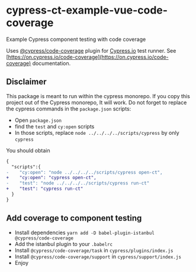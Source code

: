 # cypress-ct-example-vue-code-coverage

Example Cypress component testing with code coverage

Uses [@cypress/code-coverage](https://github.com/cypress-io/code-coverage) plugin for [Cypress.io](https://www.cypress.io) test runner. See [https://on.cypress.io/code-coverage](https://on.cypress.io/code-coverage) documentation.

## Disclaimer

This package is meant to run within the cypress monorepo.
If you copy this project out of the Cypress monorepo, It will work.
Do not forget to replace the cypress commands in the `package.json` scripts:

- Open `package.json`
- find the `test` and `cy:open` scripts
- In those scripts, replace `node ../../../../scripts/cypress` by only `cypress`

You should obtain 

```diff
{
  "scripts":{
-    "cy:open": "node ../../../../scripts/cypress open-ct",
+    "cy:open": "cypress open-ct",
-    "test": "node ../../../../scripts/cypress run-ct"
+    "test": "cypress run-ct"
  }
}
```

## Add coverage to component testing

- Install dependencies
  `yarn add -D babel-plugin-istanbul @cypress/code-coverage`
- Add the istanbul plugin to your `.babelrc`
- Install `@cypress/code-coverage/task` in `cypress/plugins/index.js`
- Install `@cypress/code-coverage/support` in `cypress/support/index.js`
- Enjoy


